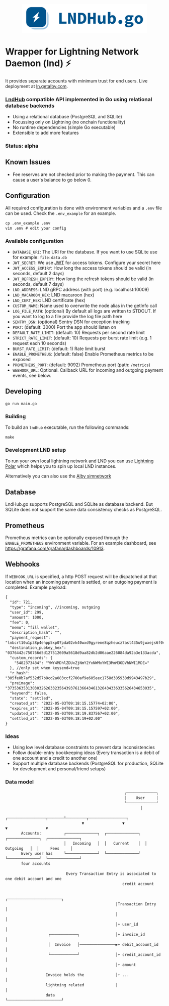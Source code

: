 <div align="center">
   <img alt="LNDHub.go" src="static/img/logo.png" width="400">
</div>

# Wrapper for Lightning Network Daemon (lnd) ⚡  

It provides separate accounts with minimum trust for end users.
Live deployment at [ln.getalby.com](https://ln.getalby.com).

### [LndHub](https://github.com/BlueWallet/LndHub) compatible API implemented in Go using relational database backends

* Using a relational database (PostgreSQL and SQLite)
* Focussing only on Lightning (no onchain functionality)
* No runtime dependencies (simple Go executable)
* Extensible to add more features 

### Status: alpha 

## Known Issues

* Fee reserves are not checked prior to making the payment. This can cause a user's balance to go below 0.

## Configuration

All required configuration is done with environment variables and a `.env` file can be used.
Check the `.env_example` for an example.

```shell
cp .env_example .env
vim .env # edit your config
```

### Available configuration

+ `DATABASE_URI`: The URI for the database. If you want to use SQLite use for example: `file:data.db`
+ `JWT_SECRET`: We use [JWT](https://jwt.io/) for access tokens. Configure your secret here
+ `JWT_ACCESS_EXPIRY`: How long the access tokens should be valid (in seconds, default 2 days)
+ `JWT_REFRESH_EXPIRY`: How long the refresh tokens should be valid (in seconds, default 7 days)
+ `LND_ADDRESS`: LND gRPC address (with port) (e.g. localhost:10009)
+ `LND_MACAROON_HEX`: LND macaroon (hex)
+ `LND_CERT_HEX`: LND certificate (hex)
+ `CUSTOM_NAME`: Name used to overwrite the node alias in the getInfo call
+ `LOG_FILE_PATH`: (optional) By default all logs are written to STDOUT. If you want to log to a file provide the log file path here
+ `SENTRY_DSN`: (optional) Sentry DSN for exception tracking
+ `PORT`: (default: 3000) Port the app should listen on
+ `DEFAULT_RATE_LIMIT`: (default: 10) Requests per second rate limit
+ `STRICT_RATE_LIMIT`: (default: 10) Requests per burst rate limit (e.g. 1 request each 10 seconds)
+ `BURST_RATE_LIMIT`: (default: 1) Rate limit burst
+ `ENABLE_PROMETHEUS`: (default: false) Enable Prometheus metrics to be exposed
+ `PROMETHEUS_PORT`: (default: 9092) Prometheus port (path: `/metrics`)
+ `WEBHOOK_URL`: Optional. Callback URL for incoming and outgoing payment events, see below.
## Developing

```shell
go run main.go
```

### Building

To build an `lndhub` executable, run the following commands:

```shell
make
```

### Development LND setup

To run your own local lightning network and LND you can use [Lightning Polar](https://lightningpolar.com/) which helps you to spin up local LND instances. 

Alternatively you can also use the [Alby simnetwork](https://github.com/getAlby/lightning-browser-extension/wiki/Test-setup)


## Database
LndHub.go supports PostgreSQL and SQLite as database backend. But SQLite does not support the same data consistency checks as PostgreSQL.

## Prometheus

Prometheus metrics can be optionally exposed through the `ENABLE_PROMETHEUS` environment variable.
For an example dashboard, see https://grafana.com/grafana/dashboards/10913.

## Webhooks

If `WEBHOOK_URL` is specified, a http POST request will be dispatched at that location when an incoming payment is settled, or an outgoing payment is completed. Example payload:

```
{
  "id": 721,
  "type": "incoming", //incoming, outgoing
  "user_id": 299,
  "amount": 1000,
  "fee": 0,
  "memo": "fill wallet",
  "description_hash": "",
  "payment_request": "lnbcrt10u1p38p4ehpp5xp07pda02vk40wxd9gyrene8qzheucz7ast435u9jwxejs6f0v5sdqjve5kcmpqwaskcmr9wscqzpgxqyz5vqsp56nyve3v5fw306j74nmewv7t5ey3aer2khjrrwznh4k2vuw44unzq9qyyssqv2wq9hn7a39x8cvz9fvpzul87u4kc4edf0t6jukzvmx8v5swl3jqg8p3sh6czkepczcjkm523q9x8yswsastctnsns3q9d26szu703gpwh7a09",
  "destination_pubkey_hex": "0376442c750766d5d127512609a5618d9aa82db2d06aae226084da92a3e133acda",
  "custom_records": {
    "5482373484": "YWY4MDhlZDUxZjNmY2YxNWMxYWI3MmM3ODVhNWI1MDE="
  }, //only set when keysend=true
  "r_hash": "305fe0b7af532d57b8cd2a083ccf2700af9e605eec1758d385938d9943497b29",
  "preimage": "3735363531303032626332356439376136643461326434336335626434653035",
  "keysend": false,
  "state": "settled",
  "created_at": "2022-05-03T09:18:15.15774+02:00",
  "expires_at": "2022-05-04T09:18:15.157597+02:00",
  "updated_at": "2022-05-03T09:18:19.837567+02:00",
  "settled_at": "2022-05-03T09:18:19+02:00"
}
```

### Ideas
+ Using low level database constraints to prevent data inconsistencies
+ Follow double-entry bookkeeping ideas (Every transaction is a debit of one account and a credit to another one)
+ Support multiple database backends (PostgreSQL for production, SQLite for development and personal/friend setups)

### Data model

```
                                                     ┌─────────────┐                            
                                                     │    User     │                            
                                                     └─────────────┘                            
                                                            │                                   
                                  ┌─────────────────┬───────┴─────────┬─────────────────┐       
                                  ▼                 ▼                 ▼                 ▼       
       Accounts:          ┌──────────────┐  ┌──────────────┐  ┌──────────────┐  ┌──────────────┐
                          │   Incoming   │  │   Current    │  │   Outgoing   │  │     Fees     │
       Every user has     └──────────────┘  └──────────────┘  └──────────────┘  └──────────────┘
       four accounts                                                                            
                                                                                                
                           Every Transaction Entry is associated to one debit account and one   
                                                    credit account                             
                                                                                                
                                                 ┌────────────────────────┐                     
                                                 │Transaction Entry       │                     
                                                 │                        │                     
                                                 │+ user_id               │                     
                   ┌────────────┐                │+ invoice_id            │                     
                   │  Invoice   │────────────────▶+ debit_account_id      │                     
                   └────────────┘                │+ credit_account_id     │                     
                                                 │+ amount                │                     
                  Invoice holds the              │+ ...                   │                     
                  lightning related              │                        │                     
                  data                           └────────────────────────┘                     
                                                                                                
```

